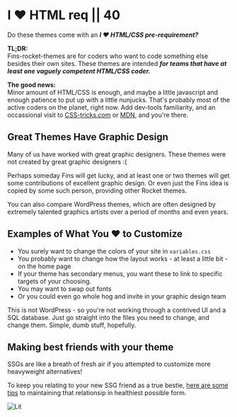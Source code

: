 # I ♥ HTML req || 40

Do these themes come with an _**I ♥ HTML/CSS pre-requirement?**_

**TL;DR:** <br> Fins-rocket-themes are for coders who want to code something else besides their own sites. These themes are intended _**for teams that have at least one vaguely competent HTML/CSS coder.**_

**The good news:** <br>Minor amount of HTML/CSS is enough, and maybe a little javascript and enough patience to put up with a little nunjucks. That's probably most of the active coders on the planet, right now. Add dev-tools familiarity, and an occassional visit to [CSS-tricks.com](https://css-tricks.com) or [MDN](https://developer.mozilla.org/en-US/docs/Web), and you're there.

## Great Themes Have Graphic Design

Many of us have worked with great graphic designers. These themes were not created by great graphic designers :(

Perhaps someday Fins will get lucky, and at least one or two themes will get some contributions of excellent graphic design. Or even just the Fins idea is copied by some such person, providing other Rocket themes.

You can also compare WordPress themes, which are often designed by extremely talented graphics artists over a period of months and even years.

## Examples of What You ♥ to Customize

- You surely want to change the colors of your site in `variables.css`
- You probably want to change how the layout works - at least a little bit - on the home page
- If your theme has secondary menus, you want these to link to specific targets of your choosing.
- You may want to swap out fonts
- Or you could even go whole hog and invite in your graphic design team

This is not WordPress - so you're not working through a contrived UI and a SQL database. Just go straight into the files you need to change, and change them. Simple, dumb stuff, hopefully.

## Making best friends with your theme

SSGs are like a breath of fresh air if you attempted to customize more heavyweight alternatives!

To keep you relating to your new SSG friend as a true bestie, [here are some tips](/fins/bestie/)  to maintaining that relationsip in healthiest possible form.

<img alt="Lit" src="https://img.shields.io/badge/-Lit-324FFF?style=flat&logo=lit&logoColor=white"/>